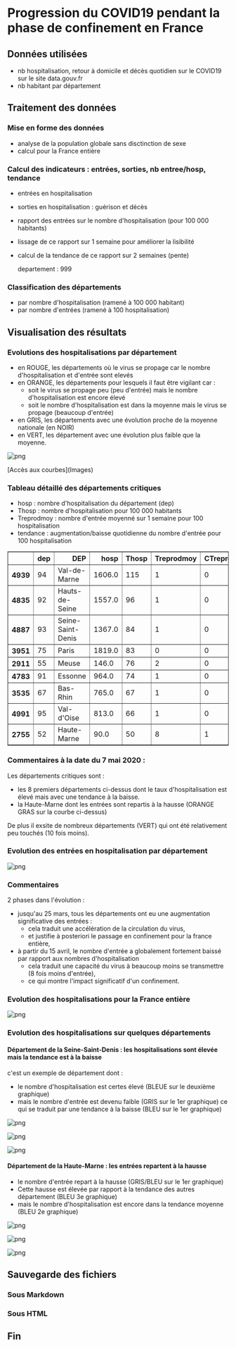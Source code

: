 
# Progression du COVID19 pendant la phase de confinement en France

## Données utilisées
- nb hospitalisation, retour à domicile et décès quotidien sur le COVID19 sur le site data.gouv.fr
- nb habitant par département

## Traitement des données

### Mise en forme des données
- analyse de la population globale sans disctinction de sexe
- calcul pour la France entière

### Calcul des indicateurs : entrées, sorties, nb entree/hosp, tendance
- entrées en hospitalisation
- sorties en hospitalisation : guérison et décès
- rapport des entrées sur le nombre d'hospitalisation (pour 100 000 habitants)
- lissage de ce rapport sur 1 semaine pour améliorer la lisibilité
- calcul de la tendance de ce rapport sur 2 semaines (pente)

     departement :  999

### Classification des départements
- par nombre d'hospitalisation (ramené à 100 000 habitant)
- par nombre d'entrées (ramené à 100 hospitalisation)

## Visualisation des résultats

###  Evolutions des hospitalisations par département
- en ROUGE, les départements où le virus se propage car le nombre d'hospitalisation et d'entrée sont elevés 
- en ORANGE, les départements pour lesquels il faut être vigilant car :
     - soit le virus se propage peu (peu d'entrée) mais le nombre d'hospitalisation est encore élevé
     - soit le nombre d'hospitalisation est dans la moyenne mais le virus se propage (beaucoup d'entrée)
 - en GRIS, les départements avec une évolution proche de la moyenne nationale (en NOIR)
 - en VERT, les département avec une évolution plus faible que la moyenne.


![png](Evolution_confinement_files/Evolution_confinement_12_0.png)


[Accès aux courbes](Images\)

### Tableau détaillé des départements critiques
- hosp : nombre d'hospitalisation du département (dep)
- Thosp : nombre d'hospitalisation pour 100 000 habitants
- Treprodmoy : nombre d'entrée moyenné sur 1 semaine pour 100 hospitalisation
- tendance  : augmentation/baisse quotidienne du nombre d'entrée pour 100 hospitalisation




<div>
<style scoped>
    .dataframe tbody tr th:only-of-type {
        vertical-align: middle;
    }

    .dataframe tbody tr th {
        vertical-align: top;
    }

    .dataframe thead th {
        text-align: right;
    }
</style>
<table border="1" class="dataframe">
  <thead>
    <tr style="text-align: right;">
      <th></th>
      <th>dep</th>
      <th>DEP</th>
      <th>hosp</th>
      <th>Thosp</th>
      <th>Treprodmoy</th>
      <th>CTreprod</th>
      <th>tendance</th>
    </tr>
  </thead>
  <tbody>
    <tr>
      <th>4939</th>
      <td>94</td>
      <td>Val-de-Marne</td>
      <td>1606.0</td>
      <td>115</td>
      <td>1</td>
      <td>0</td>
      <td>0</td>
    </tr>
    <tr>
      <th>4835</th>
      <td>92</td>
      <td>Hauts-de-Seine</td>
      <td>1557.0</td>
      <td>96</td>
      <td>1</td>
      <td>0</td>
      <td>-5</td>
    </tr>
    <tr>
      <th>4887</th>
      <td>93</td>
      <td>Seine-Saint-Denis</td>
      <td>1367.0</td>
      <td>84</td>
      <td>1</td>
      <td>0</td>
      <td>1</td>
    </tr>
    <tr>
      <th>3951</th>
      <td>75</td>
      <td>Paris</td>
      <td>1819.0</td>
      <td>83</td>
      <td>0</td>
      <td>0</td>
      <td>-6</td>
    </tr>
    <tr>
      <th>2911</th>
      <td>55</td>
      <td>Meuse</td>
      <td>146.0</td>
      <td>76</td>
      <td>2</td>
      <td>0</td>
      <td>1</td>
    </tr>
    <tr>
      <th>4783</th>
      <td>91</td>
      <td>Essonne</td>
      <td>964.0</td>
      <td>74</td>
      <td>1</td>
      <td>0</td>
      <td>-4</td>
    </tr>
    <tr>
      <th>3535</th>
      <td>67</td>
      <td>Bas-Rhin</td>
      <td>765.0</td>
      <td>67</td>
      <td>1</td>
      <td>0</td>
      <td>0</td>
    </tr>
    <tr>
      <th>4991</th>
      <td>95</td>
      <td>Val-d'Oise</td>
      <td>813.0</td>
      <td>66</td>
      <td>1</td>
      <td>0</td>
      <td>-2</td>
    </tr>
    <tr>
      <th>2755</th>
      <td>52</td>
      <td>Haute-Marne</td>
      <td>90.0</td>
      <td>50</td>
      <td>8</td>
      <td>1</td>
      <td>13</td>
    </tr>
  </tbody>
</table>
</div>



### Commentaires à la date du 7 mai 2020 :

Les départements critiques sont :
- les 8 premiers départements ci-dessus dont le taux d'hospitalisation est élevé mais avec une tendance à la baisse.
- la Haute-Marne dont les entrées sont repartis à la hausse (ORANGE GRAS sur la courbe ci-dessus)

De plus il exsite de nombreux départements (VERT) qui ont été relativement peu touchés (10 fois moins).

### Evolution des entrées en hospitalisation par département


![png](Evolution_confinement_files/Evolution_confinement_19_0.png)


### Commentaires
2 phases dans l'évolution :
- jusqu'au 25 mars, tous les départements ont eu une augmentation significative des entrées :
    - cela traduit une accélération de la circulation du virus,
    - et justifie à posteriori le passage en confinement pour la france entière,
- à partir du 15 avril, le nombre d'entrée a globalement fortement baissé par rapport aux nombres d'hospitalisation
    - cela traduit une capacité du virus à beaucoup moins se transmettre (8 fois moins d'entrée),
    - ce qui montre l'impact significatif d'un confinement.

### Evolution des hospitalisations pour la France entière


![png](Evolution_confinement_files/Evolution_confinement_22_0.png)


### Evolution des hospitalisations sur quelques départements

#### Département de la Seine-Saint-Denis : les hospitalisations sont élevée mais la tendance est à la baisse
c'est un exemple de département dont :
- le nombre d'hospitalisation est certes élevé (BLEUE sur le deuxième graphique)
- mais le nombre d'entrée est devenu faible (GRIS sur le 1er graphique) ce qui se traduit par une tendance à la baisse (BLEU sur le 1er graphique)


![png](Evolution_confinement_files/Evolution_confinement_26_0.png)



![png](Evolution_confinement_files/Evolution_confinement_26_1.png)



![png](Evolution_confinement_files/Evolution_confinement_26_2.png)


#### Département de la Haute-Marne : les entrées repartent à la hausse
- le nombre d'entrée repart à la hausse (GRIS/BLEU sur le 1er graphique)
- Cette hausse est élevée par rapport à la tendance des autres département (BLEU 3e graphique)
- mais le nombre d'hospitalisation est encore dans la tendance moyenne (BLEU 2e graphique)


![png](Evolution_confinement_files/Evolution_confinement_28_0.png)



![png](Evolution_confinement_files/Evolution_confinement_28_1.png)



![png](Evolution_confinement_files/Evolution_confinement_28_2.png)


## Sauvegarde des fichiers

### Sous Markdown

### Sous HTML

## Fin
